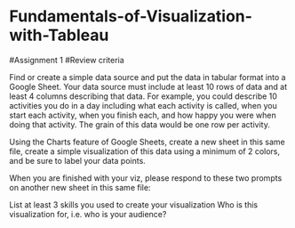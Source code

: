# Fundamentals-of-Visualization-with-Tableau

#Assignment 1
#Review criteria

Find or create a simple data source and put the data in tabular format into a Google Sheet. Your data source must include at least 10 rows of data and at least 4 columns describing that data. For example, you could describe 10 activities you do in a day including what each activity is called, when you start each activity, when you finish each, and how happy you were when doing that activity. The grain of this data would be one row per activity.

Using the Charts feature of Google Sheets, create a new sheet in this same file, create a simple visualization of this data using a minimum of 2 colors, and be sure to label your data points.

When you are finished with your viz, please respond to these two prompts on another new sheet in this same file:

List at least 3 skills you used to create your visualization
Who is this visualization for, i.e. who is your audience?

